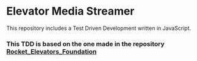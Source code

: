# Elevator Media Streamer

This repository includes a Test Driven Development written in JavaScript.

### This TDD is based on the one made in the repository [Rocket_Elevators_Foundation](https://github.com/CptnWookie/Rocket-Elevator-Foundation)
